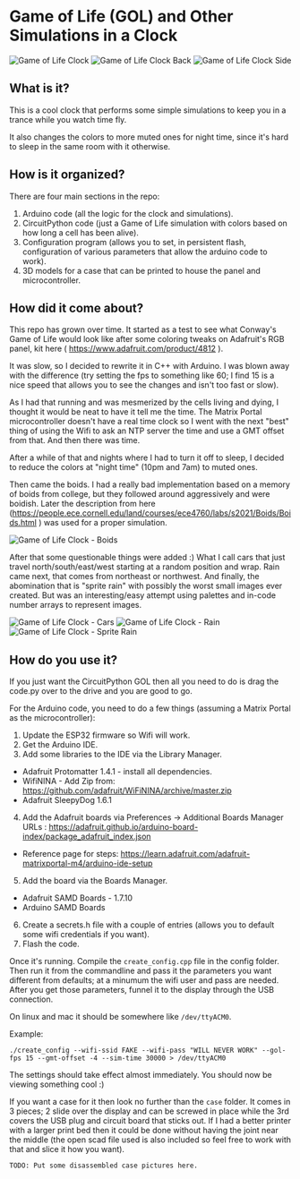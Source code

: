 # Game of Life (GOL) and Other Simulations in a Clock

![Game of Life Clock](/images/gol_web.jpg)
![Game of Life Clock Back](/images/back_web.jpg)
![Game of Life Clock Side](/images/side_web.jpg)

## What is it?
This is a cool clock that performs some simple simulations to keep you in a trance while you watch time fly.

It also changes the colors to more muted ones for night time, since it's hard to sleep in the same room with it otherwise.

## How is it organized?
There are four main sections in the repo:

1. Arduino code (all the logic for the clock and simulations).
2. CircuitPython code (just a Game of Life simulation with colors based on how long a cell has been alive).
3. Configuration program (allows you to set, in persistent flash, configuration of various parameters that allow the arduino code to work).
4. 3D models for a case that can be printed to house the panel and microcontroller.

## How did it come about?
This repo has grown over time. It started as a test to see what Conway's Game of Life would look like after some coloring tweaks on Adafruit's RGB panel, kit here ( https://www.adafruit.com/product/4812 ). 

It was slow, so I decided to rewrite it in C++ with Arduino. I was blown away with the difference (try setting the fps to something like 60; I find 15 is a nice speed that allows you to see the changes and isn't too fast or slow).

As I had that running and was mesmerized by the cells living and dying, I thought it would be neat to have it tell me the time. The Matrix Portal microcontroller doesn't have a real time clock so I went with the next "best" thing of using the Wifi to ask an NTP server the time and use a GMT offset from that. And then there was time.

After a while of that and nights where I had to turn it off to sleep, I decided to reduce the colors at "night time" (10pm and 7am) to muted ones.

Then came the boids. I had a really bad implementation based on a memory of boids from college, but they followed around aggressively and were boidish. Later the description from here (https://people.ece.cornell.edu/land/courses/ece4760/labs/s2021/Boids/Boids.html ) was used for a proper simulation.

![Game of Life Clock - Boids](/images/boids_web.jpg)

After that some questionable things were added :) What I call cars that just travel north/south/east/west starting at a random position and wrap. Rain came next, that comes from northeast or northwest. And finally, the abomination that is "sprite rain" with possibly the worst small images ever created. But was an interesting/easy attempt using palettes and in-code number arrays to represent images.

![Game of Life Clock - Cars](/images/cars_web.jpg)
![Game of Life Clock - Rain](/images/rain_web.jpg)
![Game of Life Clock - Sprite Rain](/images/sprite_rain_web.jpg)

## How do you use it?
If you just want the CircuitPython GOL then all you need to do is drag the code.py over to the drive and you are good to go.

For the Arduino code, you need to do a few things (assuming a Matrix Portal as the microcontroller):

1. Update the ESP32 firmware so Wifi will work.
2. Get the Arduino IDE.
3. Add some libraries to the IDE via the Library Manager.
  * Adafruit Protomatter 1.4.1 - install all dependencies.
  * WifiNINA - Add Zip from: https://github.com/adafruit/WiFiNINA/archive/master.zip
  * Adafruit SleepyDog 1.6.1
4. Add the Adafruit boards via Preferences -> Additional Boards Manager URLs : https://adafruit.github.io/arduino-board-index/package_adafruit_index.json
  * Reference page for steps: https://learn.adafruit.com/adafruit-matrixportal-m4/arduino-ide-setup
5. Add the board via the Boards Manager.
  * Adafruit SAMD Boards - 1.7.10
  * Arduino SAMD Boards
6. Create a secrets.h file with a couple of entries (allows you to default some wifi credentials if you want).
7. Flash the code.

Once it's running. Compile the `create_config.cpp` file in the config folder. Then run it from the commandline and pass it the parameters you want different from defaults; at a minumum the wifi user and pass are needed. After you get those parameters, funnel it to the display through the USB connection.

On linux and mac it should be somewhere like `/dev/ttyACM0`.

Example:

    ./create_config --wifi-ssid FAKE --wifi-pass "WILL NEVER WORK" --gol-fps 15 --gmt-offset -4 --sim-time 30000 > /dev/ttyACM0

The settings should take effect almost immediately. You should now be viewing something cool :)

If you want a case for it then look no further than the `case` folder. It comes in 3 pieces; 2 slide over the display and can be screwed in place while the 3rd covers the USB plug and circuit board that sticks out. If I had a better printer with a larger print bed then it could be done without having the joint near the middle (the open scad file used is also included so feel free to work with that and slice it how you want).

    TODO: Put some disassembled case pictures here.
